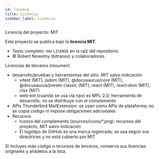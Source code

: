 ```yaml
---
id: licence
title: Licencia
sidebar_label: Licencia
---
```


Licencia del proyecto: MIT

Este proyecto se publica bajo la **licencia MIT**.

- Texto completo: ver `LICENSE` en la raíz del repositorio.
- © Robert Nowotny (bitranox) y colaboradores.

Licencias de terceros (resumen)

- desarrollo/pruebas y herramientas del sitio: MIT salvo indicación
  - vitest (MIT), jsdom (MIT), @docusaurus/core (MIT), @docusaurus/preset-classic (MIT), react (MIT), react‑dom (MIT), clsx (MIT)
  - web‑ext (cuando se usa vía npx) es MPL‑2.0; herramienta de desarrollo, no se distribuye con el complemento
- APIs Thunderbird MailExtension: se usan como APIs de plataforma; no se copia código ni impone obligaciones adicionales
- Recursos
  - Iconos del complemento (sources/icons/\*.png): recursos del proyecto, MIT salvo indicación
  - El logotipo de GitHub es una marca registrada; se usa según sus directrices y no está cubierto por MIT

Si incluyes más código o recursos de terceros, conserva sus licencias originales y añádelos a la lista.
